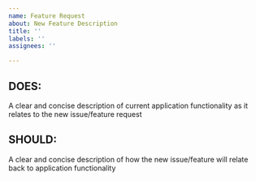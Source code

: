 ```yaml
---
name: Feature Request
about: New Feature Description
title: ''
labels: ''
assignees: ''

---
```


## DOES:
A clear and concise description of current application functionality as it relates to the new issue/feature request

## SHOULD:
A clear and concise description of how the new issue/feature will relate back to application functionality
